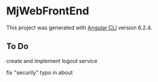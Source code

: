 # MjWebFrontEnd

This project was generated with [Angular CLI](https://github.com/angular/angular-cli) version 6.2.4.

## To Do

create and implement logout service

fix "securily" typo in about
